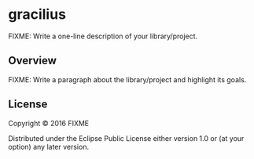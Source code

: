 # gracilius

FIXME: Write a one-line description of your library/project.

## Overview

FIXME: Write a paragraph about the library/project and highlight its goals.

## License

Copyright © 2016 FIXME

Distributed under the Eclipse Public License either version 1.0 or (at your option) any later version.
